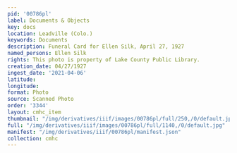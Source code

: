 ```yaml
---
pid: '00786pl'
label: Documents & Objects
key: docs
location: Leadville (Colo.)
keywords: Documents
description: Funeral Card for Ellen Silk, April 27, 1927
named_persons: Ellen Silk
rights: This photo is property of Lake County Public Library.
creation_date: 04/27/1927
ingest_date: '2021-04-06'
latitude: 
longitude: 
format: Photo
source: Scanned Photo
order: '3344'
layout: cmhc_item
thumbnail: "/img/derivatives/iiif/images/00786pl/full/250,/0/default.jpg"
full: "/img/derivatives/iiif/images/00786pl/full/1140,/0/default.jpg"
manifest: "/img/derivatives/iiif/00786pl/manifest.json"
collection: cmhc
---
```

